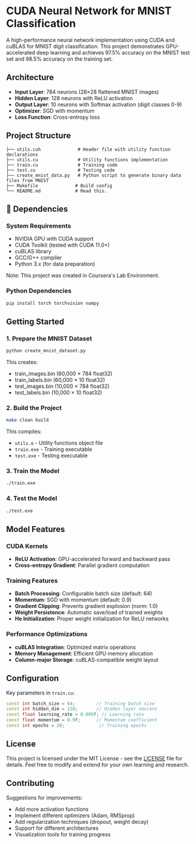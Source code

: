 # CUDA Neural Network for MNIST Classification

A high-performance neural network implementation using CUDA and cuBLAS for MNIST digit classification. This project demonstrates GPU-accelerated deep learning and achieves 97.5% accuracy on the MNIST test set and 98.5% accuracy on the training set.

## Architecture

- **Input Layer**: 784 neurons (28×28 flattened MNIST images)
- **Hidden Layer**: 128 neurons with ReLU activation
- **Output Layer**: 10 neurons with Softmax activation (digit classes 0-9)
- **Optimizer**: SGD with momentum
- **Loss Function**: Cross-entropy loss

## Project Structure

```
├── utils.cuh              # Header file with utility function declarations
├── utils.cu               # Utility functions implementation
├── train.cu               # Training code
├── test.cu                # Testing code
├── create_mnist_data.py   # Python script to generate binary data files from MNIST
├── Makefile              # Build config
└── README.md             # Read this.
```

## 🔧 Dependencies

### System Requirements

- NVIDIA GPU with CUDA support
- CUDA Toolkit (tested with CUDA 11.0+)
- cuBLAS library
- GCC/G++ compiler
- Python 3.x (for data preparation)

Note: This project was created in Coursera's Lab Environment.

### Python Dependencies

```bash
pip install torch torchvision numpy
```

## Getting Started

### 1. Prepare the MNIST Dataset

```bash
python create_mnist_dataset.py
```

This creates:

- train_images.bin (60,000 × 784 float32)
- train_labels.bin (60,000 × 10 float32)
- test_images.bin (10,000 × 784 float32)
- test_labels.bin (10,000 × 10 float32)

### 2. Build the Project

```bash
make clean build
```

This compiles:

- `utils.o` - Utility functions object file
- `train.exe` - Training executable
- `test.exe` - Testing executable

### 3. Train the Model

```bash
./train.exe
```

### 4. Test the Model

```bash
./test.exe
```

## Model Features

### CUDA Kernels

- **ReLU Activation**: GPU-accelerated forward and backward pass
- **Cross-entropy Gradient**: Parallel gradient computation

### Training Features

- **Batch Processing**: Configurable batch size (default: 64)
- **Momentum**: SGD with momentum (default: 0.9)
- **Gradient Clipping**: Prevents gradient explosion (norm: 1.0)
- **Weight Persistence**: Automatic save/load of trained weights
- **He Initialization**: Proper weight initialization for ReLU networks

### Performance Optimizations

- **cuBLAS Integration**: Optimized matrix operations
- **Memory Management**: Efficient GPU memory allocation
- **Column-major Storage**: cuBLAS-compatible weight layout

## Configuration

Key parameters in `train.cu`:

```cpp
const int batch_size = 64;        // Training batch size
const int hidden_dim = 128;       // Hidden layer neurons
const float learning_rate = 0.005f; // Learning rate
const float momentum = 0.9f;      // Momentum coefficient
const int epochs = 20;             // Training epochs
```

## License

This project is licensed under the MIT License - see the [LICENSE](LICENSE) file for details. Feel free to modify and extend for your own learning and research.

## Contributing

Suggestions for improvements:

- Add more activation functions
- Implement different optimizers (Adam, RMSprop)
- Add regularization techniques (dropout, weight decay)
- Support for different architectures
- Visualization tools for training progress
